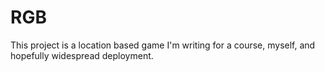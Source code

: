 # RGB

This project is a location based game I'm writing for a course, myself, and hopefully widespread deployment. 

